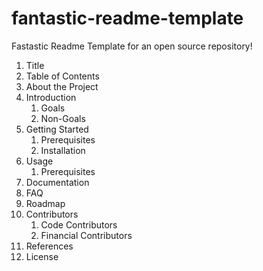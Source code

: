 # fantastic-readme-template
Fastastic Readme Template for an open source repository!

1. Title
2. Table of Contents
3. About the Project
4. Introduction
    1. Goals
    2. Non-Goals    
5. Getting Started
    1. Prerequisites
    2. Installation
6. Usage
    1. Prerequisites
7. Documentation
8. FAQ 
9. Roadmap
10. Contributors
    1. Code Contributors
    2. Financial Contributors  
11. References 
12. License
